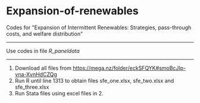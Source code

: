 # Expansion-of-renewables
Codes for "Expansion of Intermittent Renewables: Strategies, pass-through costs, and welfare distribution"

**************************************************************************************
Use codes in file *R_paneldata*
**************************************************************************************
1. Download all files from https://mega.nz/folder/eckSFQYK#smoBcJIp-vna-XvnHdCZQg
2. Run R until line 1313 to obtain files sfe_one.xlsx, sfe_two.xlsx and sfe_three.xlsx
3. Run Stata files using excel files in 2.





